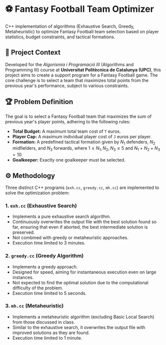 # ⚽ Fantasy Football Team Optimizer
 
C++ implementation of algorithms (Exhaustive Search, Greedy, Metaheuristic) to optimize Fantasy Football team selection based on player statistics, budget constraints, and tactical formations.

## 📌 Project Context

Developed for the *Algorísmia i Programació III* (Algorithms and Programming III) course at **Universitat Politècnica de Catalunya (UPC)**, this project aims to create a support program for a Fantasy Football game. The core challenge is to select a team that maximizes total points from the previous year's performance, subject to various constraints.

## 🏆 Problem Definition

The goal is to select a Fantasy Football team that maximizes the sum of previous year's player points, adhering to the following rules:

-   **Total Budget:** A maximum total team cost of `T` euros.
-   **Player Cap:** A maximum individual player cost of `J` euros per player.
-   **Formation:** A predefined tactical formation given by $N_1$ defenders, $N_2$ midfielders, and $N_3$ forwards, where $1 \le N_1, N_2, N_3 \le 5$ and $N_1 + N_2 + N_3 = 10$.
-   **Goalkeeper:** Exactly one goalkeeper must be selected.

## ⚙️ Methodology

Three distinct C++ programs (`exh.cc`, `greedy.cc`, `mh.cc`) are implemented to solve the optimization problem:

### 1. `exh.cc` (Exhaustive Search)

-   Implements a pure exhaustive search algorithm.
-   Continuously overwrites the output file with the best solution found so far, ensuring that even if aborted, the best intermediate solution is preserved.
-   Not combined with greedy or metaheuristic approaches.
-   Execution time limited to 3 minutes.

### 2. `greedy.cc` (Greedy Algorithm)

-   Implements a greedy approach.
-   Designed for speed, aiming for instantaneous execution even on large instances.
-   Not expected to find the optimal solution due to the computational difficulty of the problem.
-   Execution time limited to 5 seconds.

### 3. `mh.cc` (Metaheuristic)

-   Implements a metaheuristic algorithm (excluding Basic Local Search) from those discussed in class.
-   Similar to the exhaustive search, it overwrites the output file with improved solutions as they are found.
-   Execution time limited to 1 minute.
